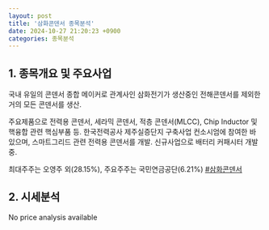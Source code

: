 ```yaml
---
layout: post
title: '삼화콘덴서 종목분석'
date: 2024-10-27 21:20:23 +0900
categories: 종목분석
---
```


## 1. 종목개요 및 주요사업

국내 유일의 콘덴서 종합 메이커로 관계사인 삼화전기가 생산중인 전해콘덴서를 제외한 거의 모든 콘덴서를 생산. 

주요제품으로 전력용 콘덴서, 세라믹 콘덴서, 적층 콘덴서(MLCC), Chip Inductor 및 핵융합 관련 핵심부품 등. 한국전력공사 제주실증단지 구축사업 컨소시엄에 참여한 바 있으며, 스마트그리드 관련 전력용 콘덴서를 개발. 신규사업으로 배터리 커패시터 개발중.

최대주주는 오영주 외(28.15%), 주요주주는 국민연금공단(6.21%)
[#삼화콘덴서](#)

## 2. 시세분석

No price analysis available
